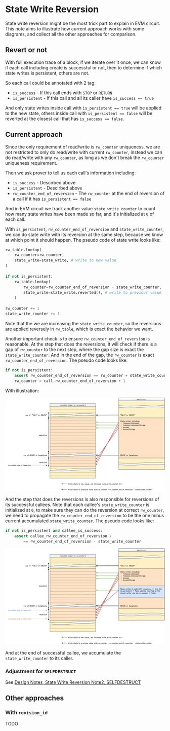 # State Write Reversion

State write reversion might be the most trick part to explain in EVM circuit. This note aims to illustrate how current approach works with some diagrams, and collect all the other approaches for comparison.

## Revert or not

With full execution trace of a block, if we iterate over it once, we can know if each call including create is successful or not, then to determine if which state writes is persistent, others are not.

So each call could be annotated with 2 tag:

- `is_success` - If this call ends with `STOP` or `RETURN`
- `is_persistent` - If this call and all its caller have `is_success == true`

And only state writes inside call with `is_persistent == true` will be applied to the new state, others inside call with `is_persistent == false` will be reverted at the closest call that has `is_success == false`.

## Current approach

Since the only requirement of read/write is `rw_counter` uniqueness, we are not restricted to only do read/write with current `rw_counter`, instead we can do read/write with any `rw_counter`, as long as we don't break the `rw_counter` uniqueness requirement.

Then we ask prover to tell us each call's information including:

- `is_success` - Descirbed above
- `is_persistent` - Descirbed above
- `rw_counter_end_of_reversion` - The `rw_counter` at the end of reversion of a call if it has `is_persistent == false`

And in EVM circuit we track another value `state_write_counter` to count how many state writes have been made so far, and it's initialized at `0` of each call.

With `is_persistent`, `rw_counter_end_of_reversion` and `state_write_counter`, we can do state write with its reversion at the same step, because we know at which point it should happen. The pseudo code of state write looks like:

```python
rw_table.lookup(
    rw_counter=rw_counter,
    state_write=state_write, # write to new value
)

if not is_persistent:
    rw_table.lookup(
        rw_counter=rw_counter_end_of_reversion - state_write_counter,
        state_write=state_write.reverted(), # write to previous value
    )

rw_counter += 1
state_write_counter += 1
```

Note that the we are increasing the `state_write_counter`, so the reversions are applied reversely in `rw_table`, which is exact the behavior we want.

Another important check is to ensure `rw_counter_end_of_reversion` is reasonable. At the step that does the reversions, it will check if there is a gap of `rw_counter` to the next step, where the gap size is exact the `state_write_counter`. And in the end of the gap, the `rw_counter` is exact `rw_counter_end_of_reversion`. The pseudo code looks like:

```python
if not is_persistent:
    assert rw_counter_end_of_reversion == rw_counter + state_write_counter
    rw_counter = call.rw_counter_end_of_reversion + 1
```

With illustration:

![](./state-write-reversion_reversion-simple.png)

And the step that does the reversions is also responsible for reversions of its successful callees. Note that each callee's `state_write_counter` is initialized at `0`, to make sure they can do the reversion at correct `rw_counter`, we need to propagate the `rw_counter_end_of_reversion` to be the one minus current accumulated `state_write_counter`. The pseudo code looks like:

```python
if not is_persistent and callee_is_success:
    assert callee_rw_counter_end_of_reversion \
        == rw_counter_end_of_reversion - state_write_counter
```

![](./state-write-reversion_reversion-nested.png)

And at the end of successful callee, we accumulate the `state_write_counter` to its caller.

### Adjustment for `SELFDESTRUCT`

See [Design Notes, State Write Reversion Note2, SELFDESTRUCT](./state-write-reversion2.md#selfdestruct)

## Other approaches

### With `revision_id`

TODO

